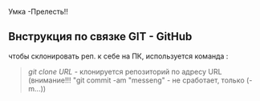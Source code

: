 Умка -Прелесть!!

## Bнструкция по связке GIT - GitHub

чтобы склонировать реп. к себе на ПК, используется  команда :

>*git clone URL* - клонируется репозиторий по адресу URL (внимание!!!  "git commit -am "messeng" - не сработает, только (-m...))
